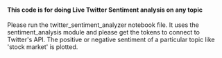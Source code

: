 
#### This code is for doing Live Twitter Sentiment analysis on any topic

Please run the twitter_sentiment_analyzer notebook file. It uses the sentiment_analysis module and please get the tokens to connect to 
Twitter's API. The positive or negative sentiment of a particular topic like 'stock market' is plotted.
